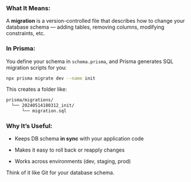 ### What It Means:

A **migration** is a version-controlled file that describes how to change your database schema — adding tables, removing columns, modifying constraints, etc.

### In Prisma:

You define your schema in `schema.prisma`, and Prisma generates SQL migration scripts for you:
``` bash
npx prisma migrate dev --name init
```
This creates a folder like:
``` bash
prisma/migrations/
  └── 20240514180312_init/
      └── migration.sql
```
### Why It’s Useful:

- Keeps DB schema **in sync** with your application code
    
- Makes it easy to roll back or reapply changes
    
- Works across environments (dev, staging, prod)

Think of it like Git for your database schema.